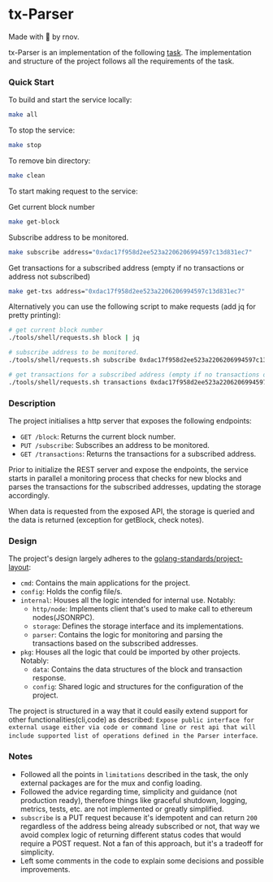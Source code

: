 # tx-Parser

Made with :blue_heart: by rnov.

tx-Parser is an implementation of the
following [task](https://trustwallet.notion.site/Backend-Homework-Tx-Parser-abd431fca950427db75d73d90a0244a8).
The implementation and structure of the project follows all the requirements of the task.

### Quick Start

To build and start the service locally:
```sh
make all
```

To stop the service:
```sh
make stop
```

To remove bin directory:
```sh
make clean
```

To start making request to the service:

Get current block number
```sh
make get-block
```

Subscribe address to be monitored.
```sh
make subscribe address="0xdac17f958d2ee523a2206206994597c13d831ec7"
```

Get transactions for a subscribed address (empty if no transactions or address not subscribed)
```sh
make get-txs address="0xdac17f958d2ee523a2206206994597c13d831ec7" 
```

Alternatively you can use the following script to make requests (add jq for pretty printing):
```sh
# get current block number
./tools/shell/requests.sh block | jq

# subscribe address to be monitored.
./tools/shell/requests.sh subscribe 0xdac17f958d2ee523a2206206994597c13d831ec7 | jq

# get transactions for a subscribed address (empty if no transactions or address not subscribed)
./tools/shell/requests.sh transactions 0xdac17f958d2ee523a2206206994597c13d831ec7 | jq
```

### Description

The project initialises a http server that exposes the following endpoints:

- `GET /block`: Returns the current block number.
- `PUT /subscribe`: Subscribes an address to be monitored.
- `GET /transactions`: Returns the transactions for a subscribed address.

Prior to initialize the REST server and expose the endpoints, the service starts in parallel a
monitoring process that checks for new blocks and parses the transactions for the subscribed addresses, updating the
storage accordingly.

When data is requested from the exposed API, the storage is queried and the data is returned (exception for getBlock, check
notes).

### Design

The project's design largely adheres to
the [golang-standards/project-layout](https://github.com/golang-standards/project-layout):

- `cmd`: Contains the main applications for the project.
- `config`: Holds the config file/s.
- `internal`: Houses all the logic intended for internal use. Notably:
    - `http/node`: Implements client that's used to make call to ethereum nodes(JSONRPC).
    - `storage`: Defines the storage interface and its implementations.
    - `parser`: Contains the logic for monitoring and parsing the transactions based on the subscribed addresses.
- `pkg`: Houses all the logic that could be imported by other projects. Notably:
    - `data`: Contains the data structures of the block and transaction response.
    - `config`: Shared logic and structures for the configuration of the project.

The project is structured in a way that it could easily extend support for other functionalities(cli,code) as described:
`Expose public interface for external usage either via code or command line or rest api that
will include supported list of operations defined in the Parser interface`.

### Notes

- Followed all the points in `limitations` described in the task, the only external packages are for the mux and config loading.
- Followed the advice regarding time, simplicity and guidance (not production ready), therefore things like graceful shutdown,
  logging, metrics, tests, etc. are not implemented or greatly simplified.
- `subscribe` is a PUT request because it's idempotent and can return `200` regardless of the address being already
    subscribed or not, that way we avoid complex logic of returning different status codes that would require a POST request.
    Not a fan of this approach, but it's a tradeoff for simplicity.
- Left some comments in the code to explain some decisions and possible improvements.


